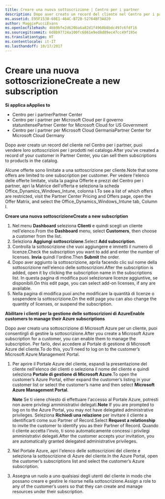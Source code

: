 ```yaml
---
title: Creare una nuova sottoscrizione | Centro per i partner
description: Dopo aver creato un record del cliente nel Centro per i partner, puoi vendere loro sottoscrizioni per i prodotti nel catalogo.
ms.assetid: E95F1538-60E1-464C-B72B-52764BF3A820
author: MaggiePucciEvans
ms.openlocfilehash: 4bb9bfe2d620ba6a82d1f4960b8bdc497c6fdf16
ms.sourcegitcommit: 6d8b97724a100fc6861e9ed8d89ec47cc49f195e
ms.translationtype: HT
ms.contentlocale: it-IT
ms.lasthandoff: 10/17/2017
---
```

# <a name="create-a-new-subscription"></a><span data-ttu-id="ce6dc-103">Creare una nuova sottoscrizione</span><span class="sxs-lookup"><span data-stu-id="ce6dc-103">Create a new subscription</span></span>

**<span data-ttu-id="ce6dc-104">Si applica a</span><span class="sxs-lookup"><span data-stu-id="ce6dc-104">Applies to</span></span>**

-  <span data-ttu-id="ce6dc-105">Centro per i partner</span><span class="sxs-lookup"><span data-stu-id="ce6dc-105">Partner Center</span></span>
-  <span data-ttu-id="ce6dc-106">Centro per i partner per Microsoft Cloud per il governo statunitense</span><span class="sxs-lookup"><span data-stu-id="ce6dc-106">Partner Center for Microsoft Cloud for US Government</span></span>
-  <span data-ttu-id="ce6dc-107">Centro per i partner per Microsoft Cloud Germania</span><span class="sxs-lookup"><span data-stu-id="ce6dc-107">Partner Center for Microsoft Cloud Germany</span></span>

<span data-ttu-id="ce6dc-108">Dopo aver creato un record del cliente nel Centro per i partner, puoi vendere loro sottoscrizioni per i prodotti nel catalogo.</span><span class="sxs-lookup"><span data-stu-id="ce6dc-108">After you've created a record of your customer in Partner Center, you can sell them subscriptions to products in the catalog.</span></span>

<span data-ttu-id="ce6dc-109">Alcune offerte sono limitate a una sottoscrizione per cliente.</span><span class="sxs-lookup"><span data-stu-id="ce6dc-109">Note that some offers are limited to one subscription per customer.</span></span> <span data-ttu-id="ce6dc-110">Per vedere l'elenco delle offerte limitate, visita la pagina Offerte e prezzi del Centro per i partner, apri la Matrice dell'offerta e seleziona la scheda Office_Dynamics_Windows_Intune, colonna I.</span><span class="sxs-lookup"><span data-stu-id="ce6dc-110">To see a list of which offers are restricted, visit the Partner Center Pricing and Offers page, open the Offer Matrix, and select the Office_Dynamics_Windows_Intune tab, Column I.</span></span> 


**<span data-ttu-id="ce6dc-111">Creare una nuova sottoscrizione</span><span class="sxs-lookup"><span data-stu-id="ce6dc-111">Create a new subscription</span></span>**

1.  <span data-ttu-id="ce6dc-112">Nel menu **Dashboard** seleziona **Clienti** e quindi scegli un cliente nell'elenco.</span><span class="sxs-lookup"><span data-stu-id="ce6dc-112">From the **Dashboard** menu, select **Customers**, then choose a customer from the list.</span></span>
2.  <span data-ttu-id="ce6dc-113">Seleziona **Aggiungi sottoscrizione**.</span><span class="sxs-lookup"><span data-stu-id="ce6dc-113">Select **Add subscription**.</span></span>
3.  <span data-ttu-id="ce6dc-114">Controlla la sottoscrizione che vuoi aggiungere e immetti il numero di licenze.</span><span class="sxs-lookup"><span data-stu-id="ce6dc-114">Check the subscription you want to add and enter the number of licenses.</span></span> <span data-ttu-id="ce6dc-115">**Invia** quindi l'ordine.</span><span class="sxs-lookup"><span data-stu-id="ce6dc-115">Then **Submit** the order.</span></span>
4.  <span data-ttu-id="ce6dc-116">Dopo aver aggiunto la sottoscrizione, aprila facendo clic sul nome della sottoscrizione nell'elenco delle sottoscrizioni.</span><span class="sxs-lookup"><span data-stu-id="ce6dc-116">After the subscription is added, open it by clicking the subscription name in the subscriptions list.</span></span> <span data-ttu-id="ce6dc-117">In questa pagina di modifica puoi selezionare licenze aggiuntive, se disponibili.</span><span class="sxs-lookup"><span data-stu-id="ce6dc-117">On this edit page, you can select add-on licenses, if any are available.</span></span>
5.  <span data-ttu-id="ce6dc-118">Nella pagina di modifica puoi anche modificare la quantità di licenze o sospendere la sottoscrizione.</span><span class="sxs-lookup"><span data-stu-id="ce6dc-118">On the edit page you can also change the quantity of licenses, or suspend the subscription.</span></span>

**<span data-ttu-id="ce6dc-119">Abilitare i clienti per la gestione delle sottoscrizioni di Azure</span><span class="sxs-lookup"><span data-stu-id="ce6dc-119">Enable customers to manage their Azure subscriptions</span></span>**

<span data-ttu-id="ce6dc-120">Dopo aver creato una sottoscrizione di Microsoft Azure per un cliente, puoi consentirgli di gestire la sottoscrizione.</span><span class="sxs-lookup"><span data-stu-id="ce6dc-120">After you create a Microsoft Azure subscription for a customer, you can enable them to manage the subscription.</span></span> <span data-ttu-id="ce6dc-121">Per farlo, devi accedere al Portale di gestione di Microsoft Azure del cliente.</span><span class="sxs-lookup"><span data-stu-id="ce6dc-121">To do this, you’ll need to log on to the customer’s Microsoft Azure Management Portal.</span></span> 

1.  <span data-ttu-id="ce6dc-122">Per aprire il Portale Azure del cliente, espandi la presentazione del cliente nell'elenco dei clienti o seleziona il nome del cliente e quindi seleziona **Portale di gestione di Microsoft Azure**.</span><span class="sxs-lookup"><span data-stu-id="ce6dc-122">To open the customer’s Azure Portal, either expand the customer’s listing in your customer list or select the customer’s name and then select **Microsoft Azure Management Portal**.</span></span>
    
    <span data-ttu-id="ce6dc-123">**Note** Se ti viene chiesto di effettuare l'accesso al Portale Azure, potresti non avere privilegi amministrativi delegati.</span><span class="sxs-lookup"><span data-stu-id="ce6dc-123">**Note**  If you are prompted to log on to the Azure Portal, you may not have delegated administrative privileges.</span></span> <span data-ttu-id="ce6dc-124">Seleziona **Richiedi una relazione** per invitare il cliente a identificarti come suo Partner of Record.</span><span class="sxs-lookup"><span data-stu-id="ce6dc-124">Select **Request a relationship** to invite the customer to identify you as their Partner of Record.</span></span> <span data-ttu-id="ce6dc-125">Quando il cliente accetta l'invio, ti sono automaticamente concessi i privilegi amministrativi delegati.</span><span class="sxs-lookup"><span data-stu-id="ce6dc-125">After the customer accepts your invitation, you are automatically granted delegated administrative privileges.</span></span> 
2.  <span data-ttu-id="ce6dc-126">Nel Portale Azure, apri l'elenco delle sottoscrizioni del cliente e seleziona la sottoscrizione di Azure del cliente.</span><span class="sxs-lookup"><span data-stu-id="ce6dc-126">In the Azure Portal, open the customer’s subscriptions list and select the customer’s Azure subscription.</span></span>
3.  <span data-ttu-id="ce6dc-127">Assegna un ruolo a uno qualsiasi degli utenti del cliente in modo che possano creare e gestire le risorse nella sottoscrizione.</span><span class="sxs-lookup"><span data-stu-id="ce6dc-127">Assign a role to any of the customer’s users so that they can create and manage resources under their subscription.</span></span>

 




